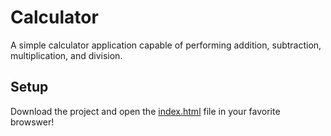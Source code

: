 # Calculator

A simple calculator application capable of performing addition, subtraction, multiplication, and division.

## Setup

Download the project and open the [index.html](index.html) file in your favorite browswer!